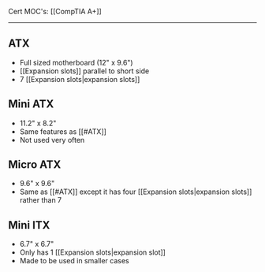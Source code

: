 Cert MOC's: [[CompTIA A+]]

---
## ATX
- Full sized motherboard (12" x 9.6")
- [[Expansion slots]] parallel to short side
- 7 [[Expansion slots|expansion slots]]

## Mini ATX
- 11.2" x 8.2"
- Same features as [[#ATX]]
- Not used very often

## Micro ATX
- 9.6" x 9.6"
- Same as [[#ATX]] except it has four [[Expansion slots|expansion slots]] rather than 7

## Mini ITX
- 6.7" x 6.7"
- Only has 1 [[Expansion slots|expansion slot]]
- Made to be used in smaller cases
